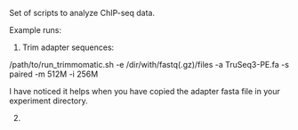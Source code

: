 Set of scripts to analyze ChIP-seq data.

Example runs:

1) Trim adapter sequences:

/path/to/run_trimmomatic.sh -e /dir/with/fastq(.gz)/files -a TruSeq3-PE.fa -s paired -m 512M -i 256M

I have noticed it helps when you have copied the adapter fasta file in your experiment directory.

2) 
